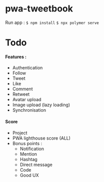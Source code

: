 # pwa-tweetbook

Run app : 
`$ npm install`
`$ npx polymer serve`

# Todo

#### Features :
- Authentication
- Follow
- Tweet
- Like
- Comment
- Retweet
- Avatar upload
- Image upload (lazy loading)
- Synchronisation

#### Score
- Project
- PWA lighthouse score (ALL)
- Bonus points :
  - Notification
  - Mention
  - Hashtag
  - Direct message
  - Code
  - Good UX